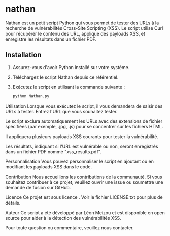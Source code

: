 # nathan

Nathan est un petit script Python qui vous permet de tester des URLs à la recherche de vulnérabilités Cross-Site Scripting (XSS). Le script utilise Curl pour récupérer le contenu des URL, applique des payloads XSS, et enregistre les résultats dans un fichier PDF.

## Installation

1. Assurez-vous d'avoir Python installé sur votre système.

2. Téléchargez le script Nathan depuis ce référentiel.

3. Exécutez le script en utilisant la commande suivante :

   ```bash
   python Nathan.py

Utilisation
Lorsque vous exécutez le script, il vous demandera de saisir des URLs à tester. Entrez l'URL que vous souhaitez tester.

Le script exclura automatiquement les URLs avec des extensions de fichier spécifiées (par exemple, .jpg, .js) pour se concentrer sur les fichiers HTML.

Il appliquera plusieurs payloads XSS courants pour tester la vulnérabilité.

Les résultats, indiquant si l'URL est vulnérable ou non, seront enregistrés dans un fichier PDF nommé "xss_results.pdf".

Personnalisation
Vous pouvez personnaliser le script en ajoutant ou en modifiant les payloads XSS dans le code.

Contribution
Nous accueillons les contributions de la communauté. Si vous souhaitez contribuer à ce projet, veuillez ouvrir une issue ou soumettre une demande de fusion sur GitHub.

Licence
Ce projet est sous licence . Voir le fichier LICENSE.txt pour plus de détails.

Auteur
Ce script a été développé par Léon Meizou et est disponible en open source pour aider à la détection des vulnérabilités XSS.

Pour toute question ou commentaire, veuillez nous contacter.
